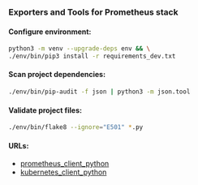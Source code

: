 ### Exporters and Tools for Prometheus stack

#### Configure environment:
```bash
python3 -m venv --upgrade-deps env && \
./env/bin/pip3 install -r requirements_dev.txt
```

#### Scan project dependencies:
```bash
./env/bin/pip-audit -f json | python3 -m json.tool
```

#### Validate project files:
```bash
./env/bin/flake8 --ignore="E501" *.py
```

#### URLs:
- [prometheus_client_python](https://github.com/prometheus/client_python)
- [kubernetes_client_python](https://github.com/kubernetes-client/python)
